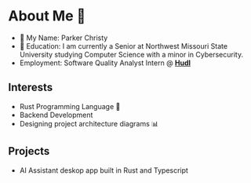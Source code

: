 # About Me 📖
* 📛 My Name: Parker Christy
* 🏫 Education: I am currently a Senior at Northwest Missouri State University studying Computer Science with a minor in Cybersecurity.
* Employment: Software Quality Analyst Intern @ [**Hudl**](https://www.hudl.com/)


## Interests
* Rust Programming Language 🦀
* Backend Development
* Designing project architecture diagrams 📊


## Projects
* AI Assistant deskop app built in Rust and Typescript
